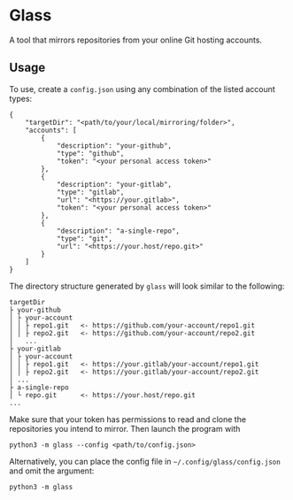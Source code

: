 # Glass

A tool that mirrors repositories from your online Git hosting accounts.

## Usage

To use, create a `config.json` using any combination of the listed account types:

```
{
    "targetDir": "<path/to/your/local/mirroring/folder>",
    "accounts": [
        {
            "description": "your-github",
            "type": "github",
            "token": "<your personal access token>"
        },
        {
            "description": "your-gitlab",
            "type": "gitlab",
            "url": "<https://your.gitlab>",
            "token": "<your personal access token>"
        },
        {
            "description": "a-single-repo",
            "type": "git",
            "url": "<https://your.host/repo.git>"
        }
    ]
}
```

The directory structure generated by `glass` will look similar to the following:

```
targetDir
├ your-github
│ ├ your-account
│ │ ├ repo1.git   <- https://github.com/your-account/repo1.git
│ │ ├ repo2.git   <- https://github.com/your-account/repo2.git
│   ...
├ your-gitlab
│ ├ your-account
│ │ ├ repo1.git   <- https://your.gitlab/your-account/repo1.git
│ │ ├ repo2.git   <- https://your.gitlab/your-account/repo2.git
│ ...
├ a-single-repo
│ └ repo.git      <- https://your.host/repo.git
...
```

Make sure that your token has permissions to read and clone the repositories you intend to mirror. Then launch the program with

```
python3 -m glass --config <path/to/config.json>
```

Alternatively, you can place the config file in `~/.config/glass/config.json` and omit the argument:

```
python3 -m glass
```

